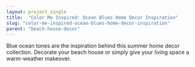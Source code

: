 ```yaml
---
layout: project_single
title:  "Color Me Inspired: Ocean Blues Home Decor Inspiration"
slug: "color-me-inspired-ocean-blues-home-decor-inspiration"
parent: "beach-house-decor"
---
```

Blue ocean tones are the inspiration behind this summer home decor collection. Decorate your beach house or simply give your living space a warm-weather makeover.